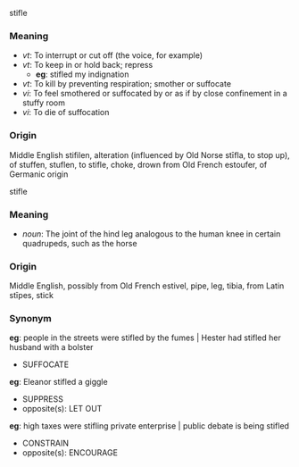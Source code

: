 stifle
### Meaning
+ _vt_: To interrupt or cut off (the voice, for example)
+ _vt_: To keep in or hold back; repress
    + __eg__: stifled my indignation
+ _vt_: To kill by preventing respiration; smother or suffocate
+ _vi_: To feel smothered or suffocated by or as if by close confinement in a stuffy room
+ _vi_: To die of suffocation

### Origin

Middle English stifilen, alteration (influenced by Old Norse stīfla, to stop up), of stuffen, stuflen, to stifle, choke, drown from Old French estoufer, of Germanic origin

stifle
### Meaning
+ _noun_: The joint of the hind leg analogous to the human knee in certain quadrupeds, such as the horse

### Origin

Middle English, possibly from Old French estivel, pipe, leg, tibia, from Latin stīpes, stick

### Synonym

__eg__: people in the streets were stifled by the fumes | Hester had stifled her husband with a bolster

+ SUFFOCATE

__eg__: Eleanor stifled a giggle

+ SUPPRESS
+ opposite(s): LET OUT

__eg__: high taxes were stifling private enterprise | public debate is being stifled

+ CONSTRAIN
+ opposite(s): ENCOURAGE


